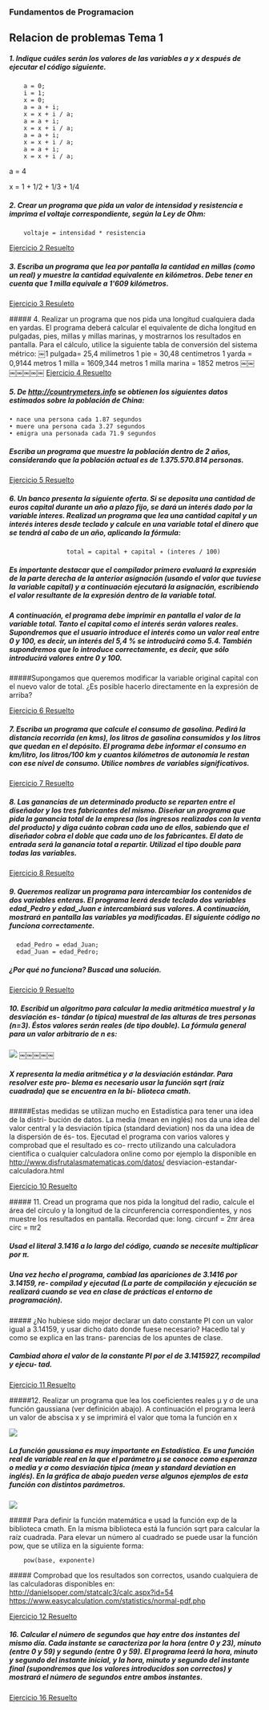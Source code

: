 ### Fundamentos de Programacion
## Relacion de problemas Tema 1
##### 1. Indique cuáles serán los valores de las variables a y x después de ejecutar el código siguiente.
	 	a = 0;
     	i = 1;
     	x = 0;
     	a = a + i;
     	x = x + i / a;
     	a = a + i;
     	x = x + i / a;
     	a = a + i;
     	x = x + i / a;
     	a = a + i;
     	x = x + i / a;
        
a = 4

x = 1 + 1/2 + 1/3 + 1/4

##### 2. Crear un programa que pida un valor de intensidad y resistencia e imprima el voltaje correspondiente, según la Ley de Ohm:

		voltaje = intensidad * resistencia

[Ejercicio 2 Resuelto](https://github.com/JArandaIzquierdo/FundamentosDeProgramacion/blob/master/Ejercicios/EjerciciosTema1/Ejercicio2.cpp)

##### 3. Escriba un programa que lea por pantalla la cantidad en millas (como un real) y muestre la cantidad equivalente en kilómetros. Debe tener en cuenta que 1 milla equivale a 1'609 kilómetros.

[Ejercicio 3 Resuleto](https://github.com/JArandaIzquierdo/FundamentosDeProgramacion/blob/master/Ejercicios/EjerciciosTema1/Ejercicio3.cpp)

##### 4. Realizar un programa que nos pida una longitud cualquiera dada en yardas. El programa deberá calcular el equivalente de dicha longitud en pulgadas, pies, millas y millas marinas, y mostrarnos los resultados en pantalla. Para el cálculo, utilice la siguiente tabla de conversión del sistema métrico:
	￼1 pulgada= 25,4 milímetros
	1 pie = 30,48 centímetros
	1 yarda = 0,9144 metros
	1 milla = 1609,344 metros
	1 milla marina = 1852 metros
￼￼￼￼￼￼￼
[Ejercicio 4 Resuelto](https://github.com/JArandaIzquierdo/FundamentosDeProgramacion/blob/master/Ejercicios/EjerciciosTema1/Ejercicio4.cpp)

##### 5. De http://countrymeters.info se obtienen los siguientes datos estimados sobre la población de China:
	• nace una persona cada 1.87 segundos
	• muere una persona cada 3.27 segundos
	• emigra una personada cada 71.9 segundos
##### Escriba un programa que muestre la población dentro de 2 años, considerando que la población actual es de 1.375.570.814 personas.

[Ejercicio 5 Resuelto](https://github.com/JArandaIzquierdo/FundamentosDeProgramacion/blob/master/Ejercicios/EjerciciosTema1/Ejercicio5.cpp)

##### 6. Un banco presenta la siguiente oferta. Si se deposita una cantidad de euros capital durante un año a plazo fijo, se dará un interés dado por la variable interes. Realizad un programa que lea una cantidad capital y un interés interes desde teclado y calcule en una variable total el dinero que se tendrá al cabo de un año, aplicando la fórmula:

					total = capital + capital ∗ (interes / 100)

##### Es importante destacar que el compilador primero evaluará la expresión de la parte derecha de la anterior asignación (usando el valor que tuviese la variable capital) y a continuación ejecutará la asignación, escribiendo el valor resultante de la expresión dentro de la variable total.
##### A continuación, el programa debe imprimir en pantalla el valor de la variable total. Tanto el capital como el interés serán valores reales. Supondremos que el usuario introduce el interés como un valor real entre 0 y 100, es decir, un interés del 5,4 % se introducirá como 5.4. También supondremos que lo introduce correctamente, es decir, que sólo introducirá valores entre 0 y 100.
#####Supongamos que queremos modificar la variable original capital con el nuevo valor de total. ¿Es posible hacerlo directamente en la expresión de arriba?

[Ejercicio 6 Resuelto](https://github.com/JArandaIzquierdo/FundamentosDeProgramacion/blob/master/Ejercicios/EjerciciosTema1/Ejercicio6.cpp)

##### 7. Escriba un programa que calcule el consumo de gasolina. Pedirá la distancia recorrida (en kms), los litros de gasolina consumidos y los litros que quedan en el depósito. El programa debe informar el consumo en km/litro, los litros/100 km y cuantos kilómetros de autonomía le restan con ese nivel de consumo. Utilice nombres de variables significativos.

[Ejercicio 7 Resuelto](https://github.com/JArandaIzquierdo/FundamentosDeProgramacion/blob/master/Ejercicios/EjerciciosTema1/Ejercicio7.cpp)

##### 8. Las ganancias de un determinado producto se reparten entre el diseñador y los tres fabricantes del mismo. Diseñar un programa que pida la ganancia total de la empresa (los ingresos realizados con la venta del producto) y diga cuánto cobran cada uno de ellos, sabiendo que el diseñador cobra el doble que cada uno de los fabricantes. El dato de entrada será la ganancia total a repartir. Utilizad el tipo double para todas las variables.

[Ejercicio 8 Resuelto](https://github.com/JArandaIzquierdo/FundamentosDeProgramacion/blob/master/Ejercicios/EjerciciosTema1/Ejercicio8.cpp)


##### 9. Queremos realizar un programa para intercambiar los contenidos de dos variables enteras. El programa leerá desde teclado dos variables edad_Pedro y edad_Juan e intercambiará sus valores. A continuación, mostrará en pantalla las variables ya modificadas. El siguiente código no funciona correctamente.
      edad_Pedro = edad_Juan;
      edad_Juan = edad_Pedro;
##### ¿Por qué no funciona? Buscad una solución.

[Ejercicio 9 Resuelto](https://github.com/JArandaIzquierdo/FundamentosDeProgramacion/blob/master/Ejercicios/EjerciciosTema1/Ejercicio9.cpp)

##### 10. Escribid un algoritmo para calcular la media aritmética muestral y la desviación es- tándar (o típica) muestral de las alturas de tres personas (n=3). Éstos valores serán reales (de tipo double). La fórmula general para un valor arbitrario de n es:

![](https://github.com/JArandaIzquierdo/FundamentosDeProgramacion/blob/master/images/Captura%20de%20pantalla%202015-10-04%20a%20las%2021.11.59.png)
￼￼￼￼￼
##### X representa la media aritmética y σ la desviación estándar. Para resolver este pro- blema es necesario usar la función sqrt (raíz cuadrada) que se encuentra en la bi- blioteca cmath.
#####Estas medidas se utilizan mucho en Estadística para tener una idea de la distri- bución de datos. La media (mean en inglés) nos da una idea del valor central y la desviación típica (standard deviation) nos da una idea de la dispersión de és- tos. Ejecutad el programa con varios valores y comprobad que el resultado es co- rrecto utilizando una calculadora científica o cualquier calculadora online como por ejemplo la disponible en http://www.disfrutalasmatematicas.com/datos/ desviacion-estandar-calculadora.html

[Ejercicio 10 Resuelto](https://github.com/JArandaIzquierdo/FundamentosDeProgramacion/blob/master/Ejercicios/EjerciciosTema1/Ejercicio10.cpp)

##### 11. Cread un programa que nos pida la longitud del radio, calcule el área del círculo y la longitud de la circunferencia correspondientes, y nos muestre los resultados en pantalla. Recordad que:
		long. circunf = 2πr             área circ = πr2
##### Usad el literal 3.1416 a lo largo del código, cuando se necesite multiplicar por π.
##### Una vez hecho el programa, cambiad las apariciones de 3.1416 por 3.14159, re- compilad y ejecutad (La parte de compilación y ejecución se realizará cuando se vea en clase de prácticas el entorno de programación).
##### ¿No hubiese sido mejor declarar un dato constante PI con un valor igual a 3.14159, y usar dicho dato donde fuese necesario? Hacedlo tal y como se explica en las trans- parencias de los apuntes de clase.
##### Cambiad ahora el valor de la constante PI por el de 3.1415927, recompilad y ejecu- tad.

[Ejercicio 11 Resuelto](https://github.com/JArandaIzquierdo/FundamentosDeProgramacion/blob/master/Ejercicios/EjerciciosTema1/Ejercicio11.cpp)

#####12. Realizar un programa que lea los coeficientes reales μ y σ de una función gaussiana (ver definición abajo). A continuación el programa leerá un valor de abscisa x y se imprimirá el valor que toma la función en x

![](https://github.com/JArandaIzquierdo/FundamentosDeProgramacion/blob/master/images/Captura%20de%20pantalla%202015-10-04%20a%20las%2021.11.59.png)

##### La función gaussiana es muy importante en Estadística. Es una función real de variable real en la que el parámetro μ se conoce como esperanza o media y σ como desviación típica (mean y standard deviation en inglés). En la gráfica de abajo pueden verse algunos ejemplos de esta función con distintos parámetros.

![](https://github.com/JArandaIzquierdo/FundamentosDeProgramacion/blob/master/images/Captura%20de%20pantalla%202015-10-05%20a%20las%2022.42.49.png)

##### Para definir la función matemática e usad la función exp de la biblioteca cmath. En la misma biblioteca está la función sqrt para calcular la raíz cuadrada. Para elevar un número al cuadrado se puede usar la función pow, que se utiliza en la siguiente forma:

		pow(base, exponente)
        
##### Comprobad que los resultados son correctos, usando cualquiera de las calculadoras disponibles en:
http://danielsoper.com/statcalc3/calc.aspx?id=54
https://www.easycalculation.com/statistics/normal-pdf.php

[Ejercicio 12 Resuelto](https://github.com/JArandaIzquierdo/FundamentosDeProgramacion/blob/master/Ejercicios/EjerciciosTema1/Ejercicio12.cpp)

##### 16. Calcular el número de segundos que hay entre dos instantes del mismo día. Cada instante se caracteriza por la hora (entre 0 y 23), minuto (entre 0 y 59) y segundo (entre 0 y 59). El programa leerá la hora, minuto y segundo del instante inicial, y la hora, minuto y segundo del instante final (supondremos que los valores introducidos son correctos) y mostrará el número de segundos entre ambos instantes.

[Ejercicio 16 Resuelto](https://github.com/JArandaIzquierdo/FundamentosDeProgramacion/blob/master/Ejercicios/EjerciciosTema1/Ejercicio16.cpp)
